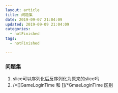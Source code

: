 ```yaml
---
layout: article
title: 问题集
date: 2019-09-07 21:04:09
updated: 2019-09-09 21:04:09
categories: 
  - notFinished
tags: 
  - notFinished

---
```


### 问题集

1. slice可以序列化后反序列化为原来的slice吗
2. /*[]GameLoginTime 和 []/*GmaeLoginTime 区别

